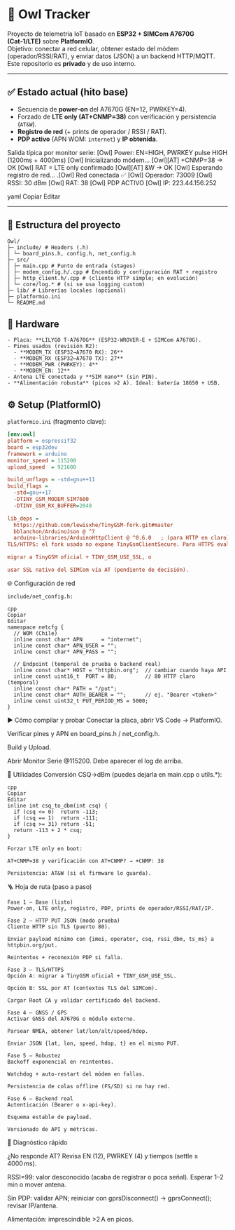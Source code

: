 # 🦉 Owl Tracker

Proyecto de telemetría IoT basado en **ESP32 + SIMCom A7670G (Cat‑1/LTE)** sobre **PlatformIO**.  
Objetivo: conectar a red celular, obtener estado del módem (operador/RSSI/RAT), y enviar datos (JSON) a un backend HTTP/MQTT.  
Este repositorio es **privado** y de uso interno.

---

## ✅ Estado actual (hito base)

- Secuencia de **power‑on** del A7670G (EN=12, PWRKEY=4).
- Forzado de **LTE only (AT+CNMP=38)** con verificación y persistencia (`AT&W`).
- **Registro de red** (+ prints de operador / RSSI / RAT).
- **PDP activo** (APN WOM: `internet`) y **IP obtenida**.

Salida típica por monitor serie:
[Owl] Power: EN=HIGH, PWRKEY pulse HIGH (1200ms + 4000ms)
[Owl] Inicializando módem...
[Owl][AT] +CNMP=38 -> OK
[Owl] RAT = LTE only confirmado
[Owl][AT] &W -> OK
[Owl] Esperando registro de red...
.[Owl] Red conectada ✅
[Owl] Operador: 73009
[Owl] RSSI: 30 dBm
[Owl] RAT: 38
[Owl] PDP ACTIVO
[Owl] IP: 223.44.156.252

yaml
Copiar
Editar

---

## 🧱 Estructura del proyecto
````
Owl/
├─ include/ # Headers (.h)
│ └─ board_pins.h, config.h, net_config.h
├─ src/
│ ├─ main.cpp # Punto de entrada (stages)
│ ├─ modem_config.h/.cpp # Encendido y configuración RAT + registro
│ ├─ http_client.h/.cpp # (cliente HTTP simple; en evolución)
│ └─ core/log.* # (si se usa logging custom)
├─ lib/ # Librerías locales (opcional)
├─ platformio.ini
└─ README.md

````

## 🔌 Hardware
````
- Placa: **LILYGO T‑A7670G** (ESP32‑WROVER‑E + SIMCom A7670G).
- Pines usados (revisión R2):
  - **MODEM_TX (ESP32→A7670 RX): 26**
  - **MODEM_RX (ESP32←A7670 TX): 27**
  - **MODEM_PWR (PWRKEY): 4**
  - **MODEM_EN: 12**
- Antena LTE conectada y **SIM nano** (sin PIN).
- **Alimentación robusta** (picos >2 A). Ideal: batería 18650 + USB.

````

## ⚙️ Setup (PlatformIO)

`platformio.ini` (fragmento clave):

```ini
[env:owl]
platform = espressif32
board = esp32dev
framework = arduino
monitor_speed = 115200
upload_speed  = 921600

build_unflags = -std=gnu++11
build_flags =
  -std=gnu++17
  -DTINY_GSM_MODEM_SIM7600
  -DTINY_GSM_RX_BUFFER=2048

lib_deps =
  https://github.com/lewisxhe/TinyGSM-fork.git#master
  bblanchon/ArduinoJson @ ^7
  arduino-libraries/ArduinoHttpClient @ ^0.6.0   ; (para HTTP en claro)
TLS/HTTPS: el fork usado no expone TinyGsmClientSecure. Para HTTPS evaluaremos:

migrar a TinyGSM oficial + TINY_GSM_USE_SSL, o

usar SSL nativo del SIMCom vía AT (pendiente de decisión).
````

🌐 Configuración de red
```
include/net_config.h:

cpp
Copiar
Editar
namespace netcfg {
  // WOM (Chile)
  inline const char* APN      = "internet";
  inline const char* APN_USER = "";
  inline const char* APN_PASS = "";

  // Endpoint (temporal de prueba o backend real)
  inline const char* HOST = "httpbin.org";  // cambiar cuando haya API
  inline const uint16_t  PORT = 80;         // 80 HTTP claro (temporal)
  inline const char* PATH = "/put";
  inline const char* AUTH_BEARER = "";      // ej. "Bearer <token>"
  inline const uint32_t PUT_PERIOD_MS = 5000;
}
````
▶️ Cómo compilar y probar
Conectar la placa, abrir VS Code → PlatformIO.

Verificar pines y APN en board_pins.h / net_config.h.

Build y Upload.

Abrir Monitor Serie @115200. Debe aparecer el log de arriba.

🔎 Utilidades
Conversión CSQ→dBm (puedes dejarla en main.cpp o utils.*):
```
cpp
Copiar
Editar
inline int csq_to_dbm(int csq) {
  if (csq <= 0)  return -113;
  if (csq == 1)  return -111;
  if (csq >= 31) return -51;
  return -113 + 2 * csq;
}

Forzar LTE only en boot:

AT+CNMP=38 y verificación con AT+CNMP? → +CNMP: 38

Persistencia: AT&W (si el firmware lo guarda).
````
🪜 Hoja de ruta (paso a paso)
````
Fase 1 — Base (listo)
Power‑on, LTE only, registro, PDP, prints de operador/RSSI/RAT/IP.

Fase 2 — HTTP PUT JSON (modo prueba)
Cliente HTTP sin TLS (puerto 80).

Enviar payload mínimo con {imei, operator, csq, rssi_dbm, ts_ms} a httpbin.org/put.

Reintentos + reconexión PDP si falla.

Fase 3 — TLS/HTTPS
Opción A: migrar a TinyGSM oficial + TINY_GSM_USE_SSL.

Opción B: SSL por AT (contextos TLS del SIMCom).

Cargar Root CA y validar certificado del backend.

Fase 4 — GNSS / GPS
Activar GNSS del A7670G o módulo externo.

Parsear NMEA, obtener lat/lon/alt/speed/hdop.

Enviar JSON {lat, lon, speed, hdop, t} en el mismo PUT.

Fase 5 — Robustez
Backoff exponencial en reintentos.

Watchdog + auto‑restart del módem en fallas.

Persistencia de colas offline (FS/SD) si no hay red.

Fase 6 — Backend real
Autenticación (Bearer o x-api-key).

Esquema estable de payload.

Versionado de API y métricas.
````
🧪 Diagnóstico rápido

¿No responde AT? Revisa EN (12), PWRKEY (4) y tiempos (settle ≥ 4000 ms).

RSSI=99: valor desconocido (acaba de registrar o poca señal). Esperar 1–2 min o mover antena.

Sin PDP: validar APN; reiniciar con gprsDisconnect() → gprsConnect(); revisar IP/antena.

Alimentación: imprescindible >2 A en picos.



